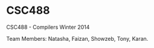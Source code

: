 CSC488
======

CSC488 - Compilers Winter 2014

Team Members:
Natasha, Faizan, Showzeb, Tony, Karan.

